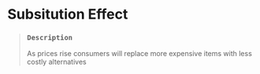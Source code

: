 # Subsitution Effect

> ### `Description`
>
> As prices rise consumers will replace more expensive items with less costly alternatives
